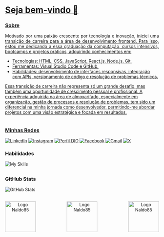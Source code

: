 
<h1>
    <a href="https://github.com/Naldo85">
    <span>Seja bem-vindo 👋</span> 
</h1>

### Sobre
<p align="justify">
 Motivado por uma paixão crescente por tecnologia e inovação, iniciei uma transição de carreira para a área de desenvolvimento frontend. Para isso, estou me dedicando a essa graduação da computação, cursos intensivos, bootcamps e projetos práticos, adquirindo conhecimentos em:
    
- Tecnologias: HTML, CSS, JavaScript, React.js, Node.js, Git.
- Ferramentas: Visual Studio Code e GitHub.
- Habilidades: desenvolvimento de interfaces responsivas, integração com APIs, versionamento de código e resolução de problemas técnicos.

Essa transição de carreira não representa só um grande desafio, mas também uma oportunidade de crescimento pessoal e profissional. A experiência adquirida na área de almoxarifado, especialmente em organização, gestão de processos e resolução de problemas, tem sido um diferencial na minha jornada como desenvolvedor, permitindo-me abordar projetos com uma visão estratégica e focada em resultados.
</p>

#

### Minhas Redes
[![LinkedIn](https://img.shields.io/badge/LinkedIn-0077B5?style=for-the-badge&logo=linkedin&logoColor=white)](https://www.linkedin.com/in/cleinaldo-souza/)
[![Instagram](https://img.shields.io/badge/-Instagram-%23E4405F?style=for-the-badge&logo=instagram&logoColor=white)](https://www.instagram.com/cleinaldosouza/)
[![Perfil DIO](https://img.shields.io/badge/-Perfil%20DIO-457?style=for-the-badge&logo=dio&logoColor=blue)](https://www.dio.me/users/scleinaldo85)
[![Facebook](https://img.shields.io/badge/Facebook-1877F2?style=for-the-badge&logo=facebook&logoColor=white)](https://www.facebook.com/naldo.dasilva.7)
[![Gmail](https://img.shields.io/badge/Gmail-333333?style=for-the-badge&logo=gmail&logoColor=red)](mailto:scleinaldo85@gmail.com")
[![X](https://img.shields.io/badge/X-%23000000.svg?style=for-the-badge&logo=X&logoColor=white)](https://x.com/@cleinaldo_85)

### Habilidades
![My Skills](https://skillicons.dev/icons?i=js,html,nodejs,css,git,github)

##

### GitHub Stats
![GitHub Stats](https://github-readme-stats.vercel.app/api?username=Naldo85&show_icons=true&theme=noctis_minimus&include_all_commits=true&count_private=true)
##


 <div align="center">
    <img align="left" alt="Logo Naldo85" width="100px" src="https://github.com/Naldo85/Naldo85/assets/82780957/400f1d02-2203-4d45-9701-992918a3c9ae"></a>
    <img align="center" alt="Logo Naldo85" width="100px" src="https://github.com/Naldo85/Naldo85/assets/82780957/400f1d02-2203-4d45-9701-992918a3c9ae"></a>
    <img align="right" alt="Logo Naldo85" width="100px" src="https://github.com/Naldo85/Naldo85/assets/82780957/400f1d02-2203-4d45-9701-992918a3c9ae"></a>
 </div>

  
 
<!---
Naldo85/Naldo85 is a ✨ special ✨ repository because its `README.md` (this file) appears on your GitHub profile.
You can click the Preview link to take a look at your changes.
--->

